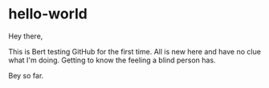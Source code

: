 # hello-world 
Hey there,

This is Bert testing GitHub for the first time. All is new here and have no clue what I'm doing.
Getting to know the feeling a blind person has.

Bey so far.
